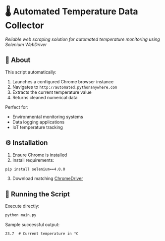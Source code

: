 # 🌡️ Automated Temperature Data Collector

*Reliable web scraping solution for automated temperature monitoring using Selenium WebDriver*

## 📌 About 

This script automatically:
1. Launches a configured Chrome browser instance
2. Navigates to `http://automated.pythonanywhere.com`
3. Extracts the current temperature value
4. Returns cleaned numerical data

Perfect for:
- Environmental monitoring systems
- Data logging applications
- IoT temperature tracking

## ⚙️ Installation

1. Ensure Chrome is installed
2. Install requirements:
```bash
pip install selenium==4.0.0
```
3. Download matching [ChromeDriver](https://chromedriver.chromium.org/)

## 🚀 Running the Script

Execute directly:
```bash
python main.py
```

Sample successful output:
```text
23.7  # Current temperature in °C
```
